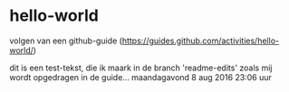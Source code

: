 # hello-world
volgen van een github-guide (https://guides.github.com/activities/hello-world/)

dit is een test-tekst, die ik maark in de branch 'readme-edits' zoals mij wordt opgedragen in de guide...
maandagavond 8 aug 2016 23:06 uur
